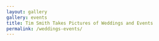 ```yaml
---
layout: gallery
gallery: events
title: Tim Smith Takes Pictures of Weddings and Events
permalink: /weddings-events/
---
```


